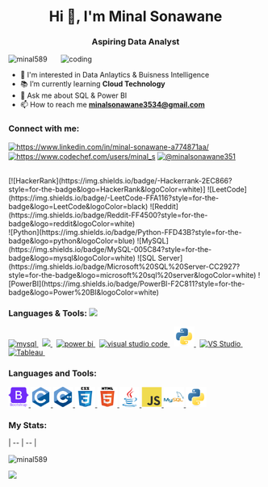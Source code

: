 
<h1 align="center">Hi 👋, I'm Minal Sonawane</h1>
<h3 align="center">Aspiring Data Analyst</h3>

<img align="right" alt="coding" width="400" src="https://i.pinimg.com/originals/e7/26/c7/e726c74ac081eed50feee1433d12c998.gif">


<p align="left"> <img src="https://komarev.com/ghpvc/?username=minal589&label=Profile%20views&color=0e75b6&style=flat" alt="minal589" /> </p>



-  🌱 I'm interested in Data Anlaytics & Buisness Intelligence
- 📚 I’m currently learning **Cloud Technology**
- 💬 Ask me about SQL & Power BI
- 📫 How to reach me **minalsonawane3534@gmail.com**

<h3 align="left">Connect with me:</h3>
<p align="left">
<a href="https://linkedin.com/in/https://www.linkedin.com/in/minal-sonawane-a774871aa/" target="blank"><img align="center" src="https://raw.githubusercontent.com/rahuldkjain/github-profile-readme-generator/master/src/images/icons/Social/linked-in-alt.svg" alt="https://www.linkedin.com/in/minal-sonawane-a774871aa/" height="30" width="40" /></a>
<a href="https://www.codechef.com/users/https://www.codechef.com/users/minal_s" target="blank"><img align="center" src="https://cdn.jsdelivr.net/npm/simple-icons@3.1.0/icons/codechef.svg" alt="https://www.codechef.com/users/minal_s" height="30" width="40" /></a>
<a href="https://www.hackerrank.com/@minalsonawane351" target="blank"><img align="center" src="https://raw.githubusercontent.com/rahuldkjain/github-profile-readme-generator/master/src/images/icons/Social/hackerrank.svg" alt="@minalsonawane351" height="30" width="40" /></a>
</p>

<br>
[![HackerRank](https://img.shields.io/badge/-Hackerrank-2EC866?style=for-the-badge&logo=HackerRank&logoColor=white)]
![LeetCode](https://img.shields.io/badge/-LeetCode-FFA116?style=for-the-badge&logo=LeetCode&logoColor=black) 
![Reddit](https://img.shields.io/badge/Reddit-FF4500?style=for-the-badge&logo=reddit&logoColor=white) <br> 
![Python](https://img.shields.io/badge/Python-FFD43B?style=for-the-badge&logo=python&logoColor=blue)
![MySQL](https://img.shields.io/badge/MySQL-005C84?style=for-the-badge&logo=mysql&logoColor=white)
![SQL Server](https://img.shields.io/badge/Microsoft%20SQL%20Server-CC2927?style=for-the-badge&logo=microsoft%20sql%20server&logoColor=white)
![PowerBI](https://img.shields.io/badge/PowerBI-F2C811?style=for-the-badge&logo=Power%20BI&logoColor=white)

<h3 align="left">Languages & Tools: <img src='https://user-images.githubusercontent.com/74038190/206662607-d9e7591e-bbf9-42f9-9386-29efc927bc16.gif' width="22"></h3>
<p align="left"> 
</a> 
<a href="https://en.wikipedia.org/wiki/SQL" target="_blank" rel="noreferrer"> <img src="https://cdn-icons-png.flaticon.com/512/5968/5968313.png" alt="mysql" width="32" height="33"/>
</a> &nbsp;
<a href="https://en.wikipedia.org/wiki/Database" target="_blank" rel="noreferrer"> <img src="https://www.svgrepo.com/show/138912/database.svg" height="34"/> 
</a> &nbsp;
<a href="https://powerbi.microsoft.com/en-au/" target="_blank" rel="noreferrer"> <img src="https://upload.wikimedia.org/wikipedia/commons/thumb/c/cf/New_Power_BI_Logo.svg/900px-New_Power_BI_Logo.svg.png?20210102182532" alt="power bi" width="32" height="32"/> 
</a> &nbsp;
<a href="https://code.visualstudio.com/" target="_blank" rel="noreferrer"> <img src="https://upload.wikimedia.org/wikipedia/commons/thumb/9/9a/Visual_Studio_Code_1.35_icon.svg/768px-Visual_Studio_Code_1.35_icon.svg.png?20210804221519" alt="visual studio code" width="33" height="33"/> 
</a> &nbsp;
<a href="https://www.python.org" target="_blank" rel="noreferrer"> <img src="https://raw.githubusercontent.com/devicons/devicon/master/icons/python/python-original.svg" alt="python" width="40" height="40"/> 
</a> &nbsp;
<a href="https://visualstudio.microsoft.com/" target="_blank" rel="noreferrer"> <img src="https://upload.wikimedia.org/wikipedia/commons/thumb/5/59/Visual_Studio_Icon_2019.svg/768px-Visual_Studio_Icon_2019.svg.png?20210214224138" alt="VS Studio" width="33" height="33"/> 
</a> &nbsp;
<a href="https://www.tableau.com/" target="_blank" rel="noreferrer"> <img src="https://user-images.githubusercontent.com/32903323/43256817-e40da78a-90c5-11e8-9c84-9471549a1259.png" alt="Tableau" width="40" height="40"/>  
</a> &nbsp;

<h3 align="left">Languages and Tools:</h3>
<p align="left"> <a href="https://getbootstrap.com" target="_blank" rel="noreferrer"> <img src="https://raw.githubusercontent.com/devicons/devicon/master/icons/bootstrap/bootstrap-plain-wordmark.svg" alt="bootstrap" width="40" height="40"/> </a> <a href="https://www.cprogramming.com/" target="_blank" rel="noreferrer"> <img src="https://raw.githubusercontent.com/devicons/devicon/master/icons/c/c-original.svg" alt="c" width="40" height="40"/> </a> <a href="https://www.w3schools.com/cpp/" target="_blank" rel="noreferrer"> <img src="https://raw.githubusercontent.com/devicons/devicon/master/icons/cplusplus/cplusplus-original.svg" alt="cplusplus" width="40" height="40"/> </a> <a href="https://www.w3schools.com/css/" target="_blank" rel="noreferrer"> <img src="https://raw.githubusercontent.com/devicons/devicon/master/icons/css3/css3-original-wordmark.svg" alt="css3" width="40" height="40"/> </a> <a href="https://www.w3.org/html/" target="_blank" rel="noreferrer"> <img src="https://raw.githubusercontent.com/devicons/devicon/master/icons/html5/html5-original-wordmark.svg" alt="html5" width="40" height="40"/> </a> <a href="https://www.java.com" target="_blank" rel="noreferrer"> <img src="https://raw.githubusercontent.com/devicons/devicon/master/icons/java/java-original.svg" alt="java" width="40" height="40"/> </a> <a href="https://developer.mozilla.org/en-US/docs/Web/JavaScript" target="_blank" rel="noreferrer"> <img src="https://raw.githubusercontent.com/devicons/devicon/master/icons/javascript/javascript-original.svg" alt="javascript" width="40" height="40"/> </a> <a href="https://www.mysql.com/" target="_blank" rel="noreferrer"> <img src="https://raw.githubusercontent.com/devicons/devicon/master/icons/mysql/mysql-original-wordmark.svg" alt="mysql" width="40" height="40"/> </a> <a href="https://www.python.org" target="_blank" rel="noreferrer"> <img src="https://raw.githubusercontent.com/devicons/devicon/master/icons/python/python-original.svg" alt="python" width="40" height="40"/> </a> </p>

<h3 align="left">My Stats:</h3> 
| -- | -- |

<p><img align="center" src="https://github-readme-streak-stats.herokuapp.com/?user=minal589&" alt="minal589" /></p>
<img src="https://www.animatedimages.org/data/media/562/animated-line-image-0184.gif" width="1920" height=""></img>
